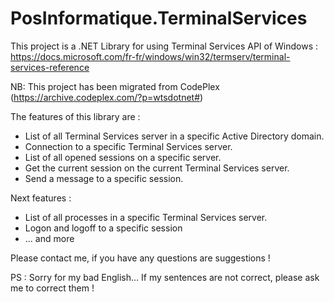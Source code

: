 # PosInformatique.TerminalServices
This project is a .NET Library for using Terminal Services API of Windows :
https://docs.microsoft.com/fr-fr/windows/win32/termserv/terminal-services-reference

NB: This project has been migrated from CodePlex (https://archive.codeplex.com/?p=wtsdotnet#)

The features of this library are :
* List of all Terminal Services server in a specific Active Directory domain.
* Connection to a specific Terminal Services server.
* List of all opened sessions on a specific server.
* Get the current session on the current Terminal Services server.
* Send a message to a specific session.

Next features :
* List of all processes in a specific Terminal Services server.
* Logon and logoff to a specific session
* ... and more

Please contact me, if you have any questions are suggestions !

PS : Sorry for my bad English... If my sentences are not correct, please ask me to correct them !

